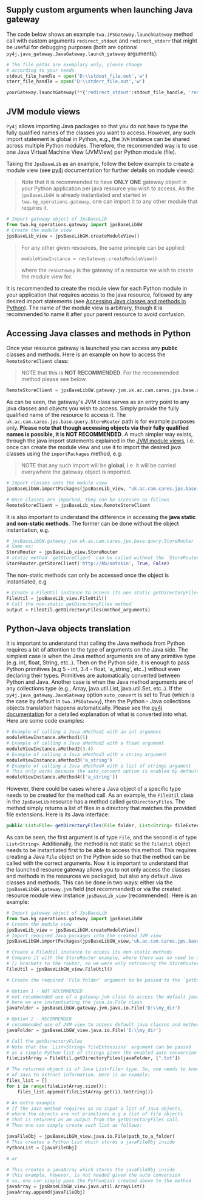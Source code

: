 ## Supply custom arguments when launching Java gateway

The code below shows an example `twa.JPSGateway.launchGateway` method call with custom arguments `redirect_stdout` and `redirect_stderr` that might be useful for debugging purposes (both are optional `py4j.java_gateway.JavaGateway.launch_gateway` arguments):

```python
# The file paths are exemplary only, please change
# according to your needs
stdout_file_handle = open('D:\\stdout_file.out','w')
sterr_file_handle = open('D:\\stderr_file.out','w')

yourGateway.launchGateway(**{'redirect_stdout':stdout_file_handle, 'redirect_stderr':sterr_file_handle})
```


## JVM module views

`Py4j` allows importing Java packages so that you do not have to type the fully qualified names of the classes you want to access. However, any such import statement is global in Python, e.g., the `JVM` instance can be shared across multiple Python modules. Therefore, the recommended way is to use one Java Virtual Machine View (JVMView) per Python module (file). 

Taking the `JpsBaseLib` as an example, follow the below example to create a module view (see [py4j](https://www.py4j.org/advanced_topics.html#importing-packages-with-jvm-views) documentation for further details on module views):

> Note that it is recommended to have **ONLY ONE** gateway object in your Python application per java resource you wish to access. As the `jpsBaseLibGW` is already instantiated and started in `twa.kg_operations.gateway`, one can import it to any other module that requires it.

```python
# Import gateway object of JpsBaseLib
from twa.kg_operations.gateway import jpsBaseLibGW
# Create the module view
jpsBaseLib_view = jpsBaseLibGW.createModuleView()
```

> For any other given resources, the same principle can be applied:
> ```python
> moduleViewInstance = resGateway.createModuleView()
> ```
> where the `resGateway` is the gateway of a resource we wish to create the module view for.

It is recommended to create the module view for each Python module in your application that requires access to the java resource, followed by any desired import statements (see [Accessing Java classes and methods in Python](#accessing-java-classes-and-methods-in-python)). The name of the module view is arbitrary, though it is recommended to name it after your parent resource to avoid confusion.

## Accessing Java classes and methods in Python

Once your resource gateway is launched you can access any **public** classes and methods. Here is an example on how to access the `RemoteStoreClient` class:

> NOTE that this is **NOT RECOMMENDED**. For the recommended method please see below.

```python
RemoteStoreClient = jpsBaseLibGW.gateway.jvm.uk.ac.cam.cares.jps.base.query.RemoteStoreClient
```

As can be seen, the gateway's JVM class serves as an entry point to any java classes and objects you wish to access. Simply provide the fully qualified name of the resource to access it. The `uk.ac.cam.cares.jps.base.query.StoreRouter` path is for example purposes only. **Please note that though accessing objects via their fully qualified names is possible, it is NOT RECOMMENDED**. A much simpler way exists, through the java import statements explained in the [JVM module views](#jvm-module-views), i.e. once can create the module view and use it to import the desired java classes using the `importPackages` method, e.g:

> NOTE that any such import will be **global**, i.e. it will be carried everywhere the gateway object is imported.

```python
# Import classes into the module view
jpsBaseLibGW.importPackages(jpsBaseLib_view, "uk.ac.cam.cares.jps.base.query.*")

# Once classes are imported, they can be accesses as follows
RemoteStoreClient = jpsBaseLib_view.RemoteStoreClient
```

It is also important to understand the difference in accessing the **java static and non-static methods**. The former can be done without the object instantiation, e.g.

```python
# jpsBaseLibGW.gateway.jvm.uk.ac.cam.cares.jps.base.query.StoreRouter
# Same as:
StoreRouter = jpsBaseLib_view.StoreRouter
# static method `getStoreClient` can be called without the `StoreRouter` instantiation
StoreRouter.getStoreClient('http://kb/ontokin', True, False)
```

The non-static methods can only be accessed once the object is instantiated, e.g

```python
# Create a FileUtil instance to access its non static getDirectoryFiles method
FileUtil = jpsBaseLib_view.FileUtil()
# Call the non-static getDirectoryFiles method
output = FileUtil.getDirectoryFiles(method_arguments)
```


## Python-Java objects translation

It is important to understand that calling the Java methods from Python requires a bit of attention to the type of arguments on the Java side. The simplest case is when the Java method arguments are of any primitive type (e.g. int, float, String, etc..). Then on the Python side, it is enough to pass Python primitives (e.g 5 - int, 3.4 - float, 'a_string', etc..) without even declaring their types. Primitives are automatically converted between Python and Java. Another case is when the Java method arguments are of any collections type (e.g., Array, java.util.List, java.util.Set, etc..). If the `py4j.java_gateway.JavaGateway` option `auto_convert` is set to True (which is the case by default in `twa.JPSGateway`), then the Python - Java collections objects translation happens automatically. Please see the [py4j documentation](https://www.py4j.org/advanced_topics.html#accessing-java-collections-and-arrays-from-python) for a detailed explanation of what is converted into what. Here are some code examples:
```python
# Example of calling a Java aMethod1 with an int argument
moduleViewInstance.aMethod1(5)
# Example of calling a Java aMethod2 with a float argument
moduleViewInstance.aMethod2(3.4)
# Example of calling a Java aMethod3 with a string argument
moduleViewInstance.aMethod3('a_string')
# Example of calling a Java aMethod4 with a list of strings argument
# This only works because the auto_convert option is enabled by default in twa
moduleViewInstance.aMethod4(['a_string'])
```

However, there could be cases where a Java object of a specific type needs to be created for the method call. As an example, the `FileUtil` class in the `JpsBaseLib` resource has a method called `getDirectoryFiles`. The method simply returns a list of files in a directory that matches the provided file extensions. Here is its Java interface:
```java
public List<File> getDirectoryFiles(File folder, List<String> fileExtensions)
```

As can be seen, the first argument is of type `File`, and the second is of type `List<String>`. Additionally, the method is not static so the `FileUtil` object needs to be instantiated first to be able to access this method. This requires creating a Java `File` object on the Python side so that the method can be called with the correct arguments. Now it is important to understand that the launched resource gateway allows you to not only access the classes and methods in the resources we packaged, but also any default Java classes and methods. This can be done in two ways: either via the `jpsBaseLibGW.gateway.jvm` field (not recommended) or via the created resource module view instance `jpsBaseLib_view` (recommended). Here is an example:

```python
# Import gateway object of JpsBaseLib
from twa.kg_operations.gateway import jpsBaseLibGW
# Create the module view
jpsBaseLib_view = jpsBaseLibGW.createModuleView()
# Import required Java packages into the created JVM view
jpsBaseLibGW.importPackages(jpsBaseLibGW_view,'uk.ac.cam.cares.jps.base.util.*')

# Create a FileUtil instance to access its non-static methods
# Compare it with the StoreRouter example, where there was no need to add
# () brackets to the router, so we were only retrieving the StoreRouter class
FileUtil = jpsBaseLibGW_view.FileUtil()

# Create the required `File folder` argument to be passed to the `getDirectoryFiles` method

# Option 1 - NOT RECOMMENDED
# not recommended use of a gateway.jvm class to access the default java classes and methods
# here we are instantiating the java.io.File class
javaFolder = jpsBaseLibGW.gateway.jvm.java.io.File('D:\\my_dir')

# Option 2 - RECOMMENDED
# recommended use of JVM view to access default java classes and methods
javaFolder = jpsBaseLibGW_view.java.io.File('D:\\my_dir')

# Call the getDirectoryFiles
# Note that the `List<String> fileExtensions` argument can be passed
# as a simple Python list of strings given the enabled auto conversion
fileListArray = FileUtil.getDirectoryFiles(javaFolder, [".txt"])

# The returned object is of Java List<File> type. So, one needs to know a bit
# of Java to extract information. Here is an example:
files_list = []
for i in range(fileListArray.size()):
    files_list.append(fileListArray.get(i).toString())

# An extra example
# If the Java method requires as an input a list of Java objects,
# where the objects are not primitives e.g a list of file objects
# that is returned as an output from the getDirectoryFiles call.
# Then one can simply create such list as follows:

javaFileObj = jpsBaseLibGW_view.java.io.File(path_to_a_folder)
# This creates a Python List which stores a javaFileObj inside
PythonList = [javaFileObj]

# or

# This creates a javaArray which stores the javaFileObj inside
# this example, however, is not needed given the auto conversion
# so, one can simply pass the PythonList created above to the method
javaArray = jpsBaseLibGW_view.java.util.ArrayList()
javaArray.append(javaFileObj)
```
